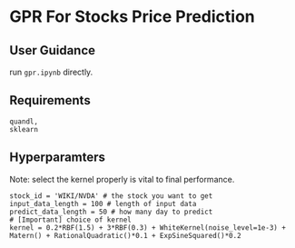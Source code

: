# GPR For Stocks Price Prediction

## User Guidance

run `gpr.ipynb` directly.

## Requirements

```
quandl, 
sklearn
```

## Hyperparamters

Note: select the kernel properly is vital to final performance.

 ```
stock_id = 'WIKI/NVDA' # the stock you want to get
input_data_length = 100 # length of input data
predict_data_length = 50 # how many day to predict
# [Important] choice of kernel
kernel = 0.2*RBF(1.5) + 3*RBF(0.3) + WhiteKernel(noise_level=1e-3) + Matern() + RationalQuadratic()*0.1 + ExpSineSquared()*0.2
```